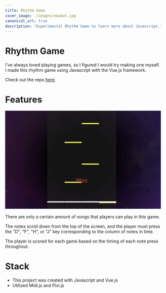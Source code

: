```yaml
---
title: Rhythm Game
cover_image: ./images/uwubot.jpg
canonical_url: true
description: "Experimental Rhythm Game to learn more about Javascript."
---
```


# Rhythm Game

I've always loved playing games, so I figured I would try making one myself. I made this rhythm game using Javascript with the Vue.js framework.

Check out the repo [here](https://github.com/nathan-louie/rhythm-game).

# Features

![Playing View](./images/rhythm-game.png)

There are only a certain amount of songs that players can play in this game.

The notes scroll down from the top of the screen, and the player must press the "D", "F", "H", or "J" key corresponding to the column of notes in time.

The player is scored for each game based on the timing of each note press throughout.

# Stack

- This project was created with Javascript and Vue.js
- Utilized Midi.js and Pixi.js
